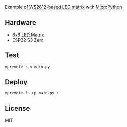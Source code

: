 Example of [WS2812-based LED matrix](https://cdn-shop.adafruit.com/datasheets/WS2812.pdf) with [MicroPython](https://micropython.org/) 

## Hardware

- [8x8 LED Matrix](https://abra-electronics.com/opto-illumination/led-matrix/led-matrix-64-addressable-led-matrix-8-x-8.html)
- [ESP32 S3 Zero](https://www.waveshare.com/wiki/ESP32-S3-Zero)

## Test

```
mpremote run main.py
```

## Deploy

```
mpremote fs cp main.py :
```

## License

MIT
